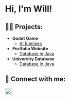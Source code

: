 <h1>Hi, I'm Will! <br/>

<h2>👨‍💻 Projects:</h2>

- <b>Godot Game</b>
  - [AI Enemies](https://github.com/WillR1120/WillR1120/blob/main/Godot%20Game%20AI%20Enemy%20Code)
- <b>Portfolio Website</b>
  - [Database in Java](https://github.com/WillR1120/WillR1120/blob/main/Portfolio%20Website%20Code)
- <b>University Database</b>
  - [Database in Java](https://github.com/WillR1120/WillR1120/blob/main/University%20Database%20Code)
    
<h2> 🤳 Connect with me:</h2>


[<img align="left" alt="WillRodgers | LinkedIn" width="22px" src="https://cdn.jsdelivr.net/npm/simple-icons@v3/icons/linkedin.svg" />][linkedin]


[linkedin]: https://www.linkedin.com/in/william-rodgers-842081327/



